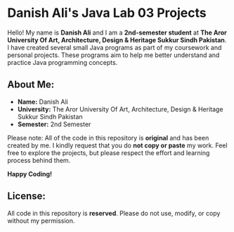 # Danish Ali's Java Lab 03 Projects

Hello! My name is **Danish Ali** and I am a **2nd-semester student** at **The Aror University Of Art, Architecture, Design & Heritage Sukkur Sindh Pakistan**. I have created several small Java programs as part of my coursework and personal projects. These programs aim to help me better understand and practice Java programming concepts.

## About Me:
- **Name:** Danish Ali
- **University:** The Aror University Of Art, Architecture, Design & Heritage Sukkur Sindh Pakistan
- **Semester:** 2nd Semester

Please note: All of the code in this repository is **original** and has been created by me. I kindly request that you do **not copy or paste** my work. Feel free to explore the projects, but please respect the effort and learning process behind them.

**Happy Coding!**

## License:
All code in this repository is **reserved**. Please do not use, modify, or copy without my permission.
